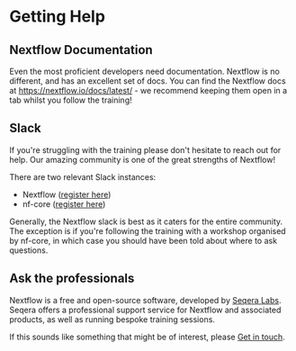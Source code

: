 # Getting Help

## Nextflow Documentation

Even the most proficient developers need documentation.
Nextflow is no different, and has an excellent set of docs.
You can find the Nextflow docs at <https://nextflow.io/docs/latest/> - we recommend keeping them open in a tab whilst you follow the training!

## Slack

If you're struggling with the training please don't hesitate to reach out for help.
Our amazing community is one of the great strengths of Nextflow!

There are two relevant Slack instances:

-   Nextflow ([register here](https://www.nextflow.io/slack-invite.html))
-   nf-core ([register here](https://nf-co.re/join/slack))

Generally, the Nextflow slack is best as it caters for the entire community.
The exception is if you're following the training with a workshop organised by nf-core, in which case you should have been told about where to ask questions.

## Ask the professionals

Nextflow is a free and open-source software, developed by [Seqera Labs](https://seqera.io/).
Seqera offers a professional support service for Nextflow and associated products, as well as running bespoke training sessions.

If this sounds like something that might be of interest, please [Get in touch](https://seqera.io/demo/).

